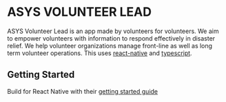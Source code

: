 # ASYS VOLUNTEER LEAD

ASYS Volunteer Lead is an app made by volunteers for volunteers. We aim to empower volunteers with information to respond effectively in disaster relief.  We help volunteer organizations manage front-line  as well as long term volunteer operations. This uses [react-native](https://facebook.github.io/react-native/) and [typescript](https://www.npmjs.com/package/typescript).

 ## Getting Started

Build for React Native with their [getting started guide](https://facebook.github.io/react-native/docs/getting-started.html)